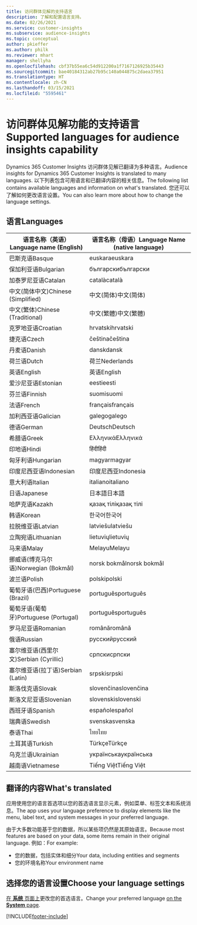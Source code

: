 ```yaml
---
title: 访问群体见解的支持语言
description: 了解和配置语言支持。
ms.date: 02/26/2021
ms.service: customer-insights
ms.subservice: audience-insights
ms.topic: conceptual
author: pkieffer
ms.author: philk
ms.reviewer: mhart
manager: shellyha
ms.openlocfilehash: cbf37b55ea6c54d912200a1f7167126925b35443
ms.sourcegitcommit: bae40184312ab27b95c140a044875c2daea37951
ms.translationtype: HT
ms.contentlocale: zh-CN
ms.lasthandoff: 03/15/2021
ms.locfileid: "5595461"
---
```

# <a name="supported-languages-for-audience-insights-capability"></a><span data-ttu-id="0a8c8-103">访问群体见解功能的支持语言</span><span class="sxs-lookup"><span data-stu-id="0a8c8-103">Supported languages for audience insights capability</span></span>

<span data-ttu-id="0a8c8-104">Dynamics 365 Customer Insights 访问群体见解已翻译为多种语言。</span><span class="sxs-lookup"><span data-stu-id="0a8c8-104">Audience insights for Dynamics 365 Customer Insights is translated to many languages.</span></span> <span data-ttu-id="0a8c8-105">以下列表包含可用语言和已翻译内容的相关信息。</span><span class="sxs-lookup"><span data-stu-id="0a8c8-105">The following list contains available languages and information on what's translated.</span></span> <span data-ttu-id="0a8c8-106">您还可以了解如何更改语言设置。</span><span class="sxs-lookup"><span data-stu-id="0a8c8-106">You can also learn more about how to change the language settings.</span></span> 

## <a name="languages"></a><span data-ttu-id="0a8c8-107">语言</span><span class="sxs-lookup"><span data-stu-id="0a8c8-107">Languages</span></span>

| <span data-ttu-id="0a8c8-108">语言名称（英语）</span><span class="sxs-lookup"><span data-stu-id="0a8c8-108">Language name (English)</span></span>|  <span data-ttu-id="0a8c8-109">语言名称（母语）</span><span class="sxs-lookup"><span data-stu-id="0a8c8-109">Language Name (native language)</span></span> |
| ------------- | ------------- |
| <span data-ttu-id="0a8c8-110">巴斯克语</span><span class="sxs-lookup"><span data-stu-id="0a8c8-110">Basque</span></span> | <span data-ttu-id="0a8c8-111">euskara</span><span class="sxs-lookup"><span data-stu-id="0a8c8-111">euskara</span></span> |
| <span data-ttu-id="0a8c8-112">保加利亚语</span><span class="sxs-lookup"><span data-stu-id="0a8c8-112">Bulgarian</span></span> | <span data-ttu-id="0a8c8-113">български</span><span class="sxs-lookup"><span data-stu-id="0a8c8-113">български</span></span> |
| <span data-ttu-id="0a8c8-114">加泰罗尼亚语</span><span class="sxs-lookup"><span data-stu-id="0a8c8-114">Catalan</span></span> | <span data-ttu-id="0a8c8-115">català</span><span class="sxs-lookup"><span data-stu-id="0a8c8-115">català</span></span> |
| <span data-ttu-id="0a8c8-116">中文(简体中文)</span><span class="sxs-lookup"><span data-stu-id="0a8c8-116">Chinese (Simplified)</span></span> | <span data-ttu-id="0a8c8-117">中文(简体)</span><span class="sxs-lookup"><span data-stu-id="0a8c8-117">中文(简体)</span></span> |
| <span data-ttu-id="0a8c8-118">中文(繁体)</span><span class="sxs-lookup"><span data-stu-id="0a8c8-118">Chinese (Traditional)</span></span> | <span data-ttu-id="0a8c8-119">中文(繁體)</span><span class="sxs-lookup"><span data-stu-id="0a8c8-119">中文(繁體)</span></span> |
| <span data-ttu-id="0a8c8-120">克罗地亚语</span><span class="sxs-lookup"><span data-stu-id="0a8c8-120">Croatian</span></span> | <span data-ttu-id="0a8c8-121">hrvatski</span><span class="sxs-lookup"><span data-stu-id="0a8c8-121">hrvatski</span></span> |
| <span data-ttu-id="0a8c8-122">捷克语</span><span class="sxs-lookup"><span data-stu-id="0a8c8-122">Czech</span></span> | <span data-ttu-id="0a8c8-123">čeština</span><span class="sxs-lookup"><span data-stu-id="0a8c8-123">čeština</span></span> |
| <span data-ttu-id="0a8c8-124">丹麦语</span><span class="sxs-lookup"><span data-stu-id="0a8c8-124">Danish</span></span> | <span data-ttu-id="0a8c8-125">dansk</span><span class="sxs-lookup"><span data-stu-id="0a8c8-125">dansk</span></span> |
| <span data-ttu-id="0a8c8-126">荷兰语</span><span class="sxs-lookup"><span data-stu-id="0a8c8-126">Dutch</span></span> | <span data-ttu-id="0a8c8-127">荷兰</span><span class="sxs-lookup"><span data-stu-id="0a8c8-127">Nederlands</span></span> |
| <span data-ttu-id="0a8c8-128">英语</span><span class="sxs-lookup"><span data-stu-id="0a8c8-128">English</span></span> | <span data-ttu-id="0a8c8-129">英语</span><span class="sxs-lookup"><span data-stu-id="0a8c8-129">English</span></span> |
| <span data-ttu-id="0a8c8-130">爱沙尼亚语</span><span class="sxs-lookup"><span data-stu-id="0a8c8-130">Estonian</span></span> | <span data-ttu-id="0a8c8-131">eesti</span><span class="sxs-lookup"><span data-stu-id="0a8c8-131">eesti</span></span> |
| <span data-ttu-id="0a8c8-132">芬兰语</span><span class="sxs-lookup"><span data-stu-id="0a8c8-132">Finnish</span></span> | <span data-ttu-id="0a8c8-133">suomi</span><span class="sxs-lookup"><span data-stu-id="0a8c8-133">suomi</span></span> |
| <span data-ttu-id="0a8c8-134">法语</span><span class="sxs-lookup"><span data-stu-id="0a8c8-134">French</span></span> | <span data-ttu-id="0a8c8-135">français</span><span class="sxs-lookup"><span data-stu-id="0a8c8-135">français</span></span> |
| <span data-ttu-id="0a8c8-136">加利西亚语</span><span class="sxs-lookup"><span data-stu-id="0a8c8-136">Galician</span></span> | <span data-ttu-id="0a8c8-137">galego</span><span class="sxs-lookup"><span data-stu-id="0a8c8-137">galego</span></span> |
| <span data-ttu-id="0a8c8-138">德语</span><span class="sxs-lookup"><span data-stu-id="0a8c8-138">German</span></span> | <span data-ttu-id="0a8c8-139">Deutsch</span><span class="sxs-lookup"><span data-stu-id="0a8c8-139">Deutsch</span></span> |
| <span data-ttu-id="0a8c8-140">希腊语</span><span class="sxs-lookup"><span data-stu-id="0a8c8-140">Greek</span></span> | <span data-ttu-id="0a8c8-141">Ελληνικά</span><span class="sxs-lookup"><span data-stu-id="0a8c8-141">Ελληνικά</span></span> |
| <span data-ttu-id="0a8c8-142">印地语</span><span class="sxs-lookup"><span data-stu-id="0a8c8-142">Hindi</span></span> | <span data-ttu-id="0a8c8-143">हिंदी</span><span class="sxs-lookup"><span data-stu-id="0a8c8-143">हिंदी</span></span> |
| <span data-ttu-id="0a8c8-144">匈牙利语</span><span class="sxs-lookup"><span data-stu-id="0a8c8-144">Hungarian</span></span> | <span data-ttu-id="0a8c8-145">magyar</span><span class="sxs-lookup"><span data-stu-id="0a8c8-145">magyar</span></span> |
| <span data-ttu-id="0a8c8-146">印度尼西亚语</span><span class="sxs-lookup"><span data-stu-id="0a8c8-146">Indonesian</span></span> | <span data-ttu-id="0a8c8-147">印度尼西亚</span><span class="sxs-lookup"><span data-stu-id="0a8c8-147">Indonesia</span></span> |
| <span data-ttu-id="0a8c8-148">意大利语</span><span class="sxs-lookup"><span data-stu-id="0a8c8-148">Italian</span></span> | <span data-ttu-id="0a8c8-149">italiano</span><span class="sxs-lookup"><span data-stu-id="0a8c8-149">italiano</span></span> |
| <span data-ttu-id="0a8c8-150">日语</span><span class="sxs-lookup"><span data-stu-id="0a8c8-150">Japanese</span></span> | <span data-ttu-id="0a8c8-151">日本語</span><span class="sxs-lookup"><span data-stu-id="0a8c8-151">日本語</span></span> |
| <span data-ttu-id="0a8c8-152">哈萨克语</span><span class="sxs-lookup"><span data-stu-id="0a8c8-152">Kazakh</span></span> | <span data-ttu-id="0a8c8-153">қазақ тілі</span><span class="sxs-lookup"><span data-stu-id="0a8c8-153">қазақ тілі</span></span> |
| <span data-ttu-id="0a8c8-154">韩语</span><span class="sxs-lookup"><span data-stu-id="0a8c8-154">Korean</span></span> | <span data-ttu-id="0a8c8-155">한국어</span><span class="sxs-lookup"><span data-stu-id="0a8c8-155">한국어</span></span> |
| <span data-ttu-id="0a8c8-156">拉脱维亚语</span><span class="sxs-lookup"><span data-stu-id="0a8c8-156">Latvian</span></span> | <span data-ttu-id="0a8c8-157">latviešu</span><span class="sxs-lookup"><span data-stu-id="0a8c8-157">latviešu</span></span> |
| <span data-ttu-id="0a8c8-158">立陶宛语</span><span class="sxs-lookup"><span data-stu-id="0a8c8-158">Lithuanian</span></span> | <span data-ttu-id="0a8c8-159">lietuvių</span><span class="sxs-lookup"><span data-stu-id="0a8c8-159">lietuvių</span></span> |
| <span data-ttu-id="0a8c8-160">马来语</span><span class="sxs-lookup"><span data-stu-id="0a8c8-160">Malay</span></span> | <span data-ttu-id="0a8c8-161">Melayu</span><span class="sxs-lookup"><span data-stu-id="0a8c8-161">Melayu</span></span> |
| <span data-ttu-id="0a8c8-162">挪威语(博克马尔语)</span><span class="sxs-lookup"><span data-stu-id="0a8c8-162">Norwegian (Bokmål)</span></span> | <span data-ttu-id="0a8c8-163">norsk bokmål</span><span class="sxs-lookup"><span data-stu-id="0a8c8-163">norsk bokmål</span></span> |
| <span data-ttu-id="0a8c8-164">波兰语</span><span class="sxs-lookup"><span data-stu-id="0a8c8-164">Polish</span></span> | <span data-ttu-id="0a8c8-165">polski</span><span class="sxs-lookup"><span data-stu-id="0a8c8-165">polski</span></span> |
| <span data-ttu-id="0a8c8-166">葡萄牙语(巴西)</span><span class="sxs-lookup"><span data-stu-id="0a8c8-166">Portuguese (Brazil)</span></span> | <span data-ttu-id="0a8c8-167">português</span><span class="sxs-lookup"><span data-stu-id="0a8c8-167">português</span></span> |
| <span data-ttu-id="0a8c8-168">葡萄牙语(葡萄牙)</span><span class="sxs-lookup"><span data-stu-id="0a8c8-168">Portuguese (Portugal)</span></span> | <span data-ttu-id="0a8c8-169">português</span><span class="sxs-lookup"><span data-stu-id="0a8c8-169">português</span></span> |
| <span data-ttu-id="0a8c8-170">罗马尼亚语</span><span class="sxs-lookup"><span data-stu-id="0a8c8-170">Romanian</span></span> | <span data-ttu-id="0a8c8-171">română</span><span class="sxs-lookup"><span data-stu-id="0a8c8-171">română</span></span> |
| <span data-ttu-id="0a8c8-172">俄语</span><span class="sxs-lookup"><span data-stu-id="0a8c8-172">Russian</span></span> | <span data-ttu-id="0a8c8-173">pусский</span><span class="sxs-lookup"><span data-stu-id="0a8c8-173">pусский</span></span> |
| <span data-ttu-id="0a8c8-174">塞尔维亚语(西里尔文)</span><span class="sxs-lookup"><span data-stu-id="0a8c8-174">Serbian (Cyrillic)</span></span> | <span data-ttu-id="0a8c8-175">српски</span><span class="sxs-lookup"><span data-stu-id="0a8c8-175">српски</span></span> |
| <span data-ttu-id="0a8c8-176">塞尔维亚语(拉丁语)</span><span class="sxs-lookup"><span data-stu-id="0a8c8-176">Serbian (Latin)</span></span> | <span data-ttu-id="0a8c8-177">srpski</span><span class="sxs-lookup"><span data-stu-id="0a8c8-177">srpski</span></span> |
| <span data-ttu-id="0a8c8-178">斯洛伐克语</span><span class="sxs-lookup"><span data-stu-id="0a8c8-178">Slovak</span></span> | <span data-ttu-id="0a8c8-179">slovenčina</span><span class="sxs-lookup"><span data-stu-id="0a8c8-179">slovenčina</span></span> |
| <span data-ttu-id="0a8c8-180">斯洛文尼亚语</span><span class="sxs-lookup"><span data-stu-id="0a8c8-180">Slovenian</span></span> | <span data-ttu-id="0a8c8-181">slovenski</span><span class="sxs-lookup"><span data-stu-id="0a8c8-181">slovenski</span></span> |
| <span data-ttu-id="0a8c8-182">西班牙语</span><span class="sxs-lookup"><span data-stu-id="0a8c8-182">Spanish</span></span> | <span data-ttu-id="0a8c8-183">español</span><span class="sxs-lookup"><span data-stu-id="0a8c8-183">español</span></span> |
| <span data-ttu-id="0a8c8-184">瑞典语</span><span class="sxs-lookup"><span data-stu-id="0a8c8-184">Swedish</span></span> | <span data-ttu-id="0a8c8-185">svenska</span><span class="sxs-lookup"><span data-stu-id="0a8c8-185">svenska</span></span> |
| <span data-ttu-id="0a8c8-186">泰语</span><span class="sxs-lookup"><span data-stu-id="0a8c8-186">Thai</span></span> | <span data-ttu-id="0a8c8-187">ไทย</span><span class="sxs-lookup"><span data-stu-id="0a8c8-187">ไทย</span></span> |
| <span data-ttu-id="0a8c8-188">土耳其语</span><span class="sxs-lookup"><span data-stu-id="0a8c8-188">Turkish</span></span> | <span data-ttu-id="0a8c8-189">Türkçe</span><span class="sxs-lookup"><span data-stu-id="0a8c8-189">Türkçe</span></span> |
| <span data-ttu-id="0a8c8-190">乌克兰语</span><span class="sxs-lookup"><span data-stu-id="0a8c8-190">Ukrainian</span></span> | <span data-ttu-id="0a8c8-191">українська</span><span class="sxs-lookup"><span data-stu-id="0a8c8-191">українська</span></span> |
| <span data-ttu-id="0a8c8-192">越南语</span><span class="sxs-lookup"><span data-stu-id="0a8c8-192">Vietnamese</span></span> | <span data-ttu-id="0a8c8-193">Tiếng Việt</span><span class="sxs-lookup"><span data-stu-id="0a8c8-193">Tiếng Việt</span></span> |

## <a name="whats-translated"></a><span data-ttu-id="0a8c8-194">翻译的内容</span><span class="sxs-lookup"><span data-stu-id="0a8c8-194">What's translated</span></span>

<span data-ttu-id="0a8c8-195">应用使用您的语言首选项以您的首选语言显示元素，例如菜单、标签文本和系统消息。</span><span class="sxs-lookup"><span data-stu-id="0a8c8-195">The app uses your language preference to display elements like the menu, label text, and system messages in your preferred language.</span></span>

<span data-ttu-id="0a8c8-196">由于大多数功能基于您的数据，所以某些项仍然是其原始语言。</span><span class="sxs-lookup"><span data-stu-id="0a8c8-196">Because most features are based on your data, some items remain in their original language.</span></span> <span data-ttu-id="0a8c8-197">例如：</span><span class="sxs-lookup"><span data-stu-id="0a8c8-197">For example:</span></span>

- <span data-ttu-id="0a8c8-198">您的数据，包括实体和细分</span><span class="sxs-lookup"><span data-stu-id="0a8c8-198">Your data, including entities and segments</span></span>
- <span data-ttu-id="0a8c8-199">您的环境名称</span><span class="sxs-lookup"><span data-stu-id="0a8c8-199">Your environment name</span></span>

## <a name="choose-your-language-settings"></a><span data-ttu-id="0a8c8-200">选择您的语言设置</span><span class="sxs-lookup"><span data-stu-id="0a8c8-200">Choose your language settings</span></span>  

<span data-ttu-id="0a8c8-201">[在 **系统** 页面上](system.md)更改您的首选语言。</span><span class="sxs-lookup"><span data-stu-id="0a8c8-201">Change your preferred language [on the **System** page](system.md).</span></span>


[!INCLUDE[footer-include](../includes/footer-banner.md)]